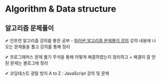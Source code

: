 # Algorithm & Data structure


## 알고리즘 문제풀이
✔ 인프런 알고리즘 강의를 통한 공부 - [파이썬 알고리즘 문제풀이 강의](https://www.inflearn.com/course/%ED%8C%8C%EC%9D%B4%EC%8D%AC-%EC%95%8C%EA%B3%A0%EB%A6%AC%EC%A6%98-%EB%AC%B8%EC%A0%9C%ED%92%80%EC%9D%B4-%EC%BD%94%EB%94%A9%ED%85%8C%EC%8A%A4%ED%8A%B8#curriculum, "google link")
강의 내용에 나오는 문제들을  풀고 강의를 통해 정리 

✔ 프로그래머스 문제 풀기 
주석을 통해 어떻게 해결하였는지 정리하고 + 해결이 잘 안된 문제는 블로그에 정리 

✔ 코딩테스트 광탈 방지 A to Z : JavaScript 강의 및 문제
